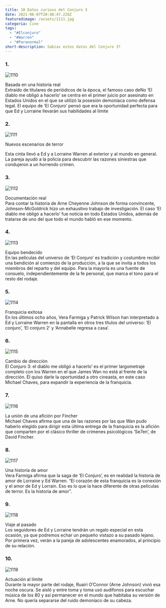 ```yaml
---
title: 10 Datos curioso del Conjuro 3
date: 2021-06-07T20:48:47.228Z
featuredimage: /assets/1111.jpg
categoria: Cine
tags:
  - "#Elconjuro"
  - "#Warren"
  - "#Paranormal"
short-description: Sabias estos datos del Conjuro 3?
---
```

### 1.

![1110](/assets/1110.jpeg "1110")

Basada en una historia real <br/>
Extraído de titulares de periódicos de la época, el famoso caso deNo ‘El diablo me obligó a hacerlo’ se centra en el primer juicio por asesinato en Estados Unidos en el que se utilizó la posesión demoníaca como defensa legal. El equipo de ‘El Conjuro’ pensó que era la oportunidad perfecta para que Ed y Lorraine llevarán sus habilidades al límite

### 2.

![1111](/assets/1111.jpg "1111")

 Nuevos escenarios de terror <br/>

Esta cinta llevó a Ed y a Lorraine Warren al exterior y al mundo en general. La pareja ayudó a la policía para descubrir las razones siniestras que condujeron a un horrendo crimen. 

### 3.

![1112](/assets/1112.jpeg "1112")

Documentación real <br/>
Para contar la historia de Arne Cheyenne Johnson de forma convincente, Johnson-McGoldrick hizo un exhaustivo trabajo de investigación. El caso ‘El diablo me obligó a hacerlo’ fue noticia en todo Estados Unidos, además de tratarse de  uno del que todo el mundo habló en ese momento. 

### 4.

![1113](/assets/1113.jpeg "1113")

Equipo bendecido <br/>
En las películas del universo de ‘El Conjuro’ es tradición y costumbre recibir una bendición al comienzo de la producción, a la que se invita a todos los miembros del reparto y del equipo. Para la mayoría es una fuente de consuelo, independientemente de la fe personal, que marca el tono para el resto del rodaje. 

### 5.

![1114](/assets/1114.jpg "1114")

Franquicia exitosa <br/>
En los últimos ocho años, Vera Farmiga y Patrick Wilson han interpretado a Ed y Lorraine Warren en la pantalla en otros tres títulos del universo: ‘El conjuro’, ‘El conjuro 2’ y ‘Annabelle regresa a casa’.

### 6.

![1115](/assets/1115.jpg "1115")

Cambio de dirección <br/>
El Conjuro 3: el diablo me obligó a hacerlo’ es el primer largometraje completo con los Warren en el que James Wan no está al frente de la dirección. Él quiso darle la oportunidad a otro cineasta, en este caso Michael Chaves, para expandir la experiencia de la franquicia.

### 7.

![1116](/assets/1116.jpg "1116")

La unión de una afición por Fincher <br/>
Michael Chaves afirma que una de las razones por las que Wan pudo haberlo elegido para dirigir esta última entrega de la franquicia es la afición que comparten por el clásico thriller de crímenes psicológicos ‘Se7en’, de David Fincher.

### 8.

![1117](/assets/1117.jpg "1117")

Una historia de amor <br/>
Vera Farmiga afirma que la saga de ‘El Conjuro’, es en realidad la historia de amor de Lorraine y Ed Warren. “El corazón de esta franquicia es la conexión y el amor de Ed y Lorrain. Eso es lo que la hace diferente de otras películas de terror. Es la historia de amor”.

### 9.

![1118](/assets/1118.jpg "1118")

Viaje al pasado <br/>
Los seguidores de Ed y Lorraine tendrán un regalo especial en esta ocasión, ya que podremos echar un pequeño vistazo a su pasado lejano. Por primera vez, verán a la pareja de adolescentes enamorados, al principio de su relación.

### 10.

![1119](/assets/1119.jpg "1119")

Actuación al límite <br/>
Durante la mayor parte del rodaje, Ruairi O’Connor (Arne Johnson) vivió esa noche oscura. Se aisló y entre toma y toma usó audífonos para escuchar música de los 80 y así permanecer en el mundo que habitaba su versión de Arne. No quería separarse del ruido demoníaco de su cabeza.